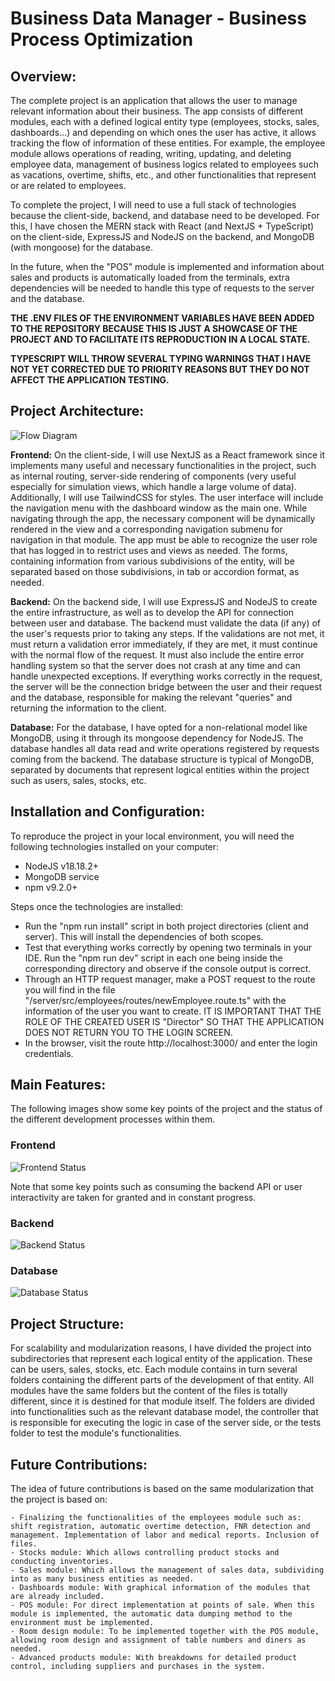 # Business Data Manager - Business Process Optimization

## Overview:

The complete project is an application that allows the user to manage relevant information about their business. The app consists of different modules, each with a defined logical entity type (employees, stocks, sales, dashboards...) and depending on which ones the user has active, it allows tracking the flow of information of these entities. For example, the employee module allows operations of reading, writing, updating, and deleting employee data, management of business logics related to employees such as vacations, overtime, shifts, etc., and other functionalities that represent or are related to employees.

To complete the project, I will need to use a full stack of technologies because the client-side, backend, and database need to be developed. For this, I have chosen the MERN stack with React (and NextJS + TypeScript) on the client-side, ExpressJS and NodeJS on the backend, and MongoDB (with mongoose) for the database.

In the future, when the "POS" module is implemented and information about sales and products is automatically loaded from the terminals, extra dependencies will be needed to handle this type of requests to the server and the database.

**THE .ENV FILES OF THE ENVIRONMENT VARIABLES HAVE BEEN ADDED TO THE REPOSITORY BECAUSE THIS IS JUST A SHOWCASE OF THE PROJECT AND TO FACILITATE ITS REPRODUCTION IN A LOCAL STATE.**

**TYPESCRIPT WILL THROW SEVERAL TYPING WARNINGS THAT I HAVE NOT YET CORRECTED DUE TO PRIORITY REASONS BUT THEY DO NOT AFFECT THE APPLICATION TESTING.**

## Project Architecture:

![Flow Diagram](/img/flow-diagram.jpg)

**Frontend:** On the client-side, I will use NextJS as a React framework since it implements many useful and necessary functionalities in the project, such as internal routing, server-side rendering of components (very useful especially for simulation views, which handle a large volume of data). Additionally, I will use TailwindCSS for styles.
The user interface will include the navigation menu with the dashboard window as the main one. While navigating through the app, the necessary component will be dynamically rendered in the view and a corresponding navigation submenu for navigation in that module. The app must be able to recognize the user role that has logged in to restrict uses and views as needed. The forms, containing information from various subdivisions of the entity, will be separated based on those subdivisions, in tab or accordion format, as needed.

**Backend:** On the backend side, I will use ExpressJS and NodeJS to create the entire infrastructure, as well as to develop the API for connection between user and database. The backend must validate the data (if any) of the user's requests prior to taking any steps. If the validations are not met, it must return a validation error immediately, if they are met, it must continue with the normal flow of the request.
It must also include the entire error handling system so that the server does not crash at any time and can handle unexpected exceptions. If everything works correctly in the request, the server will be the connection bridge between the user and their request and the database, responsible for making the relevant "queries" and returning the information to the client.

**Database:** For the database, I have opted for a non-relational model like MongoDB, using it through its mongoose dependency for NodeJS. The database handles all data read and write operations registered by requests coming from the backend. The database structure is typical of MongoDB, separated by documents that represent logical entities within the project such as users, sales, stocks, etc.

## Installation and Configuration:

To reproduce the project in your local environment, you will need the following technologies installed on your computer:

- NodeJS v18.18.2+
- MongoDB service
- npm v9.2.0+

Steps once the technologies are installed:

- Run the "npm run install" script in both project directories (client and server). This will install the dependencies of both scopes.
- Test that everything works correctly by opening two terminals in your IDE. Run the "npm run dev" script in each one being inside the corresponding directory and observe if the console output is correct.
- Through an HTTP request manager, make a POST request to the route you will find in the file "/server/src/employees/routes/newEmployee.route.ts" with the information of the user you want to create. IT IS IMPORTANT THAT THE ROLE OF THE CREATED USER IS "Director" SO THAT THE APPLICATION DOES NOT RETURN YOU TO THE LOGIN SCREEN.
- In the browser, visit the route http://localhost:3000/ and enter the login credentials.

## Main Features:

The following images show some key points of the project and the status of the different development processes within them.

### Frontend

![Frontend Status](/img/frontend-status.jpg)

Note that some key points such as consuming the backend API or user interactivity are taken for granted and in constant progress.

### Backend

![Backend Status](/img/backend-status.jpg)

### Database

![Database Status](/img/database-status.jpg)

## Project Structure:

For scalability and modularization reasons, I have divided the project into subdirectories that represent each logical entity of the application. These can be users, sales, stocks, etc.
Each module contains in turn several folders containing the different parts of the development of that entity. All modules have the same folders but the content of the files is totally different, since it is destined for that module itself. The folders are divided into functionalities such as the relevant database model, the controller that is responsible for executing the logic in case of the server side, or the tests folder to test the module's functionalities.

## Future Contributions:

The idea of future contributions is based on the same modularization that the project is based on:

    - Finalizing the functionalities of the employees module such as: shift registration, automatic overtime detection, FNR detection and management. Implementation of labor and medical reports. Inclusion of files.
    - Stocks module: Which allows controlling product stocks and conducting inventories.
    - Sales module: Which allows the management of sales data, subdividing into as many business entities as needed.
    - Dashboards module: With graphical information of the modules that are already included.
    - POS module: For direct implementation at points of sale. When this module is implemented, the automatic data dumping method to the environment must be implemented.
    - Room design module: To be implemented together with the POS module, allowing room design and assignment of table numbers and diners as needed.
    - Advanced products module: With breakdowns for detailed product control, including suppliers and purchases in the system.
